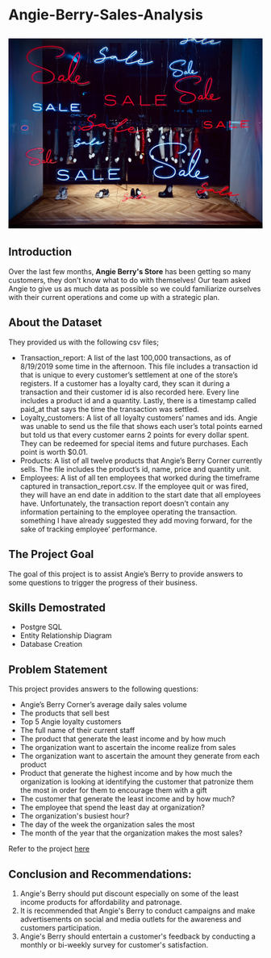 # Angie-Berry-Sales-Analysis

![](Intro_Image.jpg)
---

## Introduction

Over the last few months, **Angie Berry's Store** has been getting so many customers, they don’t know what to do with themselves! Our team asked Angie to give us as much data as possible so we could familiarize ourselves with their current operations and come up with a strategic plan.

## About the Dataset
They provided us with the following csv files; 
- Transaction_report: A list of the last 100,000 transactions, as of 8/19/2019 some time in the afternoon.  This file includes a transaction id that is unique to every customer’s settlement at one of the store’s registers. If a customer has a loyalty card, they scan it during a transaction and their customer id is also recorded here.  Every line includes a product id and a quantity.  Lastly, there is a timestamp called paid_at that says the time the transaction was settled.
- Loyalty_customers:	A list of all loyalty customers’ names and ids.  Angie was unable to send us the file that shows each user’s total points earned but told us that every customer earns 2 points for every dollar spent.  They can be redeemed for special items and future purchases. Each point is worth $0.01.
- Products: A list of all twelve products that Angie’s Berry Corner currently sells. The file includes the product’s id, name, price and quantity unit.
- Employees: A list of all ten employees that worked during the timeframe captured in transaction_report.csv.  If the employee quit or was fired, they will have an end date in addition to the start date that all employees have.  Unfortunately, the transaction report doesn’t contain any information pertaining to the employee operating the transaction. something I have already suggested they add moving forward, for the sake of tracking employee’ performance. 

## The Project Goal
The goal of this project is to assist Angie’s Berry to provide answers to some questions to trigger the progress of their business.

## Skills Demostrated
- Postgre SQL
- Entity Relationship Diagram
- Database Creation

## Problem Statement
This project provides answers to the following questions: 

- Angie’s Berry Corner’s average daily sales volume
- The products that sell best
- Top 5 Angie loyalty customers
- The full name of their current staff
- The product that generate the least income and by how much
- The organization want to ascertain the income realize from sales
- The organization want to ascertain the amount they generate from each product
- Product that generate the highest income and by how much the organization is looking at identifying the customer that patronize them the most in order for them to encourage them with a gift
- The customer that generate the least income and by how much?
- The employee that spend the least day at organization?
- The organization's busiest hour?  
- The day of the week the organization sales the most
- The month of the year that the organization makes the most sales?


Refer to the project [here](https://github.com/Upkay/Angie-Berry-Sales-Project/blob/main/AngieBerry.md.sql)


## Conclusion and Recommendations: 
1. Angie's Berry should put discount especially on some of the least income products for affordability and patronage.
2. It is recommended that Angie's Berry to conduct campaigns and make advertisements on social and media outlets for the awareness and customers participation.
3. Angie's Berry should entertain a customer's feedback by conducting a monthly or bi-weekly survey for customer's satisfaction. 







